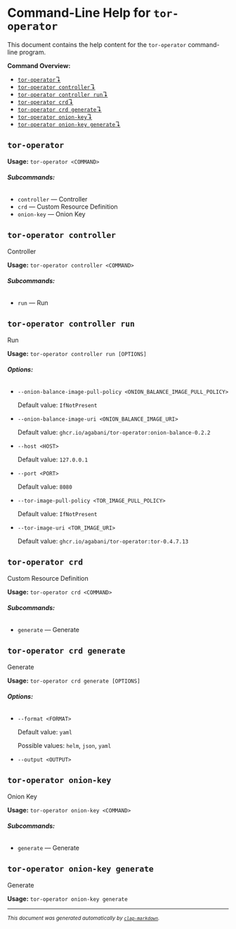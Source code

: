 # Command-Line Help for `tor-operator`

This document contains the help content for the `tor-operator` command-line program.

**Command Overview:**

* [`tor-operator`↴](#tor-operator)
* [`tor-operator controller`↴](#tor-operator-controller)
* [`tor-operator controller run`↴](#tor-operator-controller-run)
* [`tor-operator crd`↴](#tor-operator-crd)
* [`tor-operator crd generate`↴](#tor-operator-crd-generate)
* [`tor-operator onion-key`↴](#tor-operator-onion-key)
* [`tor-operator onion-key generate`↴](#tor-operator-onion-key-generate)

## `tor-operator`

**Usage:** `tor-operator <COMMAND>`

###### **Subcommands:**

* `controller` — Controller
* `crd` — Custom Resource Definition
* `onion-key` — Onion Key



## `tor-operator controller`

Controller

**Usage:** `tor-operator controller <COMMAND>`

###### **Subcommands:**

* `run` — Run



## `tor-operator controller run`

Run

**Usage:** `tor-operator controller run [OPTIONS]`

###### **Options:**

* `--onion-balance-image-pull-policy <ONION_BALANCE_IMAGE_PULL_POLICY>`

  Default value: `IfNotPresent`
* `--onion-balance-image-uri <ONION_BALANCE_IMAGE_URI>`

  Default value: `ghcr.io/agabani/tor-operator:onion-balance-0.2.2`
* `--host <HOST>`

  Default value: `127.0.0.1`
* `--port <PORT>`

  Default value: `8080`
* `--tor-image-pull-policy <TOR_IMAGE_PULL_POLICY>`

  Default value: `IfNotPresent`
* `--tor-image-uri <TOR_IMAGE_URI>`

  Default value: `ghcr.io/agabani/tor-operator:tor-0.4.7.13`



## `tor-operator crd`

Custom Resource Definition

**Usage:** `tor-operator crd <COMMAND>`

###### **Subcommands:**

* `generate` — Generate



## `tor-operator crd generate`

Generate

**Usage:** `tor-operator crd generate [OPTIONS]`

###### **Options:**

* `--format <FORMAT>`

  Default value: `yaml`

  Possible values: `helm`, `json`, `yaml`

* `--output <OUTPUT>`



## `tor-operator onion-key`

Onion Key

**Usage:** `tor-operator onion-key <COMMAND>`

###### **Subcommands:**

* `generate` — Generate



## `tor-operator onion-key generate`

Generate

**Usage:** `tor-operator onion-key generate`



<hr/>

<small><i>
    This document was generated automatically by
    <a href="https://crates.io/crates/clap-markdown"><code>clap-markdown</code></a>.
</i></small>
